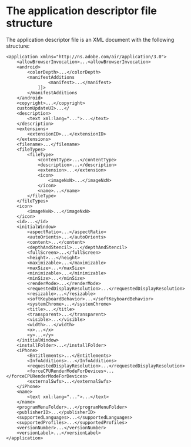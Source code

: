 # The application descriptor file structure

The application descriptor file is an XML document with the following structure:

    <application xmlns="http://ns.adobe.com/air/application/3.0">
        <allowBrowserInvocation>...<allowBrowserInvocation>
        <android>
            <colorDepth>...</colorDepth>
            <manifestAdditions
                    <manifest>...</manifest>
                ]]>
            </manifestAdditions
        </android>
        <copyright>...</copyright>
        customUpdateUI>...</
        <description>
            <text xml:lang="...">...</text>
        </description>
        <extensions>
            <extensionID>...</extensionID>
        </extensions>
        <filename>...</filename>
        <fileTypes>
            <fileType>
                <contentType>...</contentType>
                <description>...</description>
                <extension>...</extension>
                <icon>
                    <imageNxN>...</imageNxN>
                </icon>
                <name>...</name>
            </fileType>
        </fileTypes>
        <icon>
            <imageNxN>...</imageNxN>
        </icon>
        <id>...</id>
        <initialWindow>
            <aspectRatio>...</aspectRatio>
            <autoOrients>...</autoOrients>
            <content>...</content>
            <depthAndStencil>...</depthAndStencil>
            <fullScreen>...</fullScreen>
            <height>...</height>
            <maximizable>...</maximizable>
            <maxSize>...</maxSize>
            <minimizable>...</minimizable>
            <minSize>...</minSize>
            <renderMode>...</renderMode>
            <requestedDisplayResolution>...</requestedDisplayResolution>
            <resizable>...</resizable>
            <softKeyboardBehavior>...</softKeyboardBehavior>
            <systemChrome>...</systemChrome>
            <title>...</title>
            <transparent>...</transparent>
            <visible>...</visible>
            <width>...</width>
            <x>...</x>
            <y>...</y>
        </initialWindow>
        <installFolder>...</installFolder>
        <iPhone>
            <Entitlements>...</Entitlements>
            <InfoAdditions>...</InfoAdditions>
            <requestedDisplayResolution>...</requestedDisplayResolution>
            <forceCPURenderModeForDevices>...</forceCPURenderModeForDevices>
            <externalSwfs>...</externalSwfs>
        </iPhone>
        <name>
            <text xml:lang="...">...</text>
        </name>
        <programMenuFolder>...</programMenuFolder>
        <publisherID>...</publisherID>
        <supportedLanguages>...</supportedLanguages>
        <supportedProfiles>...</supportedProfiles>
        <versionNumber>...</versionNumber>
        <versionLabel>...</versionLabel>
    </application>
